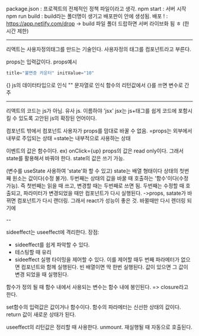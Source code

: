 package.json : 프로젝트의 전체적인 정책 파일이라고 생각.
npm start : 서버 시작
npm run build : build라는 폴더명이 생기고 배포판이 안에 생성됨.
배포 ! : https://app.netlify.com/drop 
-> build 파일 폴더 드랍하면 서버 라이브화 됨 ㅎ (한시간 제한)

---


리액트는 사용자정의태그를 만드는 기술인다.
사용자정의 태그를 컴포넌트라고 부른다.


props는 입력값이다.
props예시 
```javascript
title="불면증 카운터" initValue="10"
```

{} js의 데이터타입으로 인식
"" 문자열로 인식
함수의 리턴값에서 {}를 쓰면 변수로 간주

---
리액트의 코드는 js가 아님. 유사 js. 이름하야 'jsx'
jsx는 js+태그를 쉽게 코드에 포함시킬 수 있도록 고안된 js의 확장된 언어이다.

컴포넌트 밖에서 컴포넌트 사용자가 props를 맘대로 바꿀 수 없음.
=props는 외부에서 내부로 주입되는 상태
=state는 내부적으로 사용하는 상태

이벤트의 값은 함수이다. ex) onClick={up}
props의 값은 read only이다. 
그래서 state를 활용해서 바꿔야 한다. state의 값은 쓰기 가능.

(변수를 useState 사용하여 'state'화 할 수 있고)
state는 배열 형태이다
상태의 첫번째 원소는 값이다(수정 불가). 두번째는 상태의 값을 바꿀 때 호출하는 '함수'이다(수정 가능). 
즉 첫번째는 읽을 때 쓰고, 변경할 때는 두번째로 쓰면 됨. 
두번째는 수정할 때 호출되고, 파라미터가 변경되었을 때만 컴포넌트가 다시 실행된다.
->props, satate가 바뀌면 컴포넌트가 다시 랜더링. 그래서 react가 성능이 좋은 것. 바뀔때만 다시 렌더링 되기에

-- 

sideeffect는 useeffect에 격리한다. 
장점:
- sideeffect를 쉽게 파악할 수 있다. 
- 테스팅할 때 유리
- sideeffect 실행 타이밍을 제어할 수 있다. 이를 제어할 때두 번째 파라메터가 없으면 컴포넌트와 함께 실행된다. 빈 배열이면 딱 한번 실행된다. 값이 있으면 그 값이 변경 되었을 때 실행된다. 

함수가 정의 될 때 함수 내에서 사용되는 변수는 함수 내에 봉인된다. => closure라고 한다. 

set함수의 입력값은 값이거나 함수이다. 함수의 파라메터는 신선한 상태의 값이다. return 값이 새로운 상태가 된다. 

useeffect의 리턴값은 정리할 때 사용한다. unmount. 재실행될 때 자동으로 호출된다. 